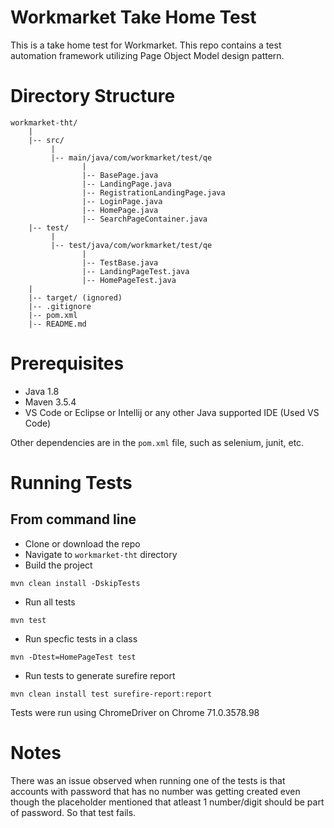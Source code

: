 # Workmarket Take Home Test

This is a take home test for Workmarket. This repo contains a test automation framework utilizing Page Object Model design pattern.

# Directory Structure

```
workmarket-tht/
    |
    |-- src/
         |
         |-- main/java/com/workmarket/test/qe
                |
                |-- BasePage.java
                |-- LandingPage.java
                |-- RegistrationLandingPage.java
                |-- LoginPage.java
                |-- HomePage.java
                |-- SearchPageContainer.java
    |-- test/
         |
         |-- test/java/com/workmarket/test/qe
                |
                |-- TestBase.java
                |-- LandingPageTest.java
                |-- HomePageTest.java
    |
    |-- target/ (ignored)
    |-- .gitignore
    |-- pom.xml
    |-- README.md
```
# Prerequisites

* Java 1.8
* Maven 3.5.4
* VS Code or Eclipse or Intellij or any other Java supported IDE (Used VS Code)

Other dependencies are in the `pom.xml` file, such as selenium, junit, etc.

# Running Tests

## From command line

* Clone or download the repo
* Navigate to `workmarket-tht` directory
* Build the project
```
mvn clean install -DskipTests
```
* Run all tests
```
mvn test
```
* Run specfic tests in a class
```
mvn -Dtest=HomePageTest test
```

* Run tests to generate surefire report
```
mvn clean install test surefire-report:report
```

Tests were run using ChromeDriver on Chrome 71.0.3578.98

# Notes

There was an issue observed when running one of the tests is that accounts with password that has no number was getting created even though the placeholder mentioned that atleast 1 number/digit should be part of password. So that test fails.

